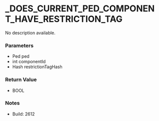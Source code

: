 # _DOES_CURRENT_PED_COMPONENT_HAVE_RESTRICTION_TAG

No description available.

### Parameters
* Ped ped
* int componentId
* Hash restrictionTagHash

### Return Value
* BOOL

### Notes
* Build: 2612

